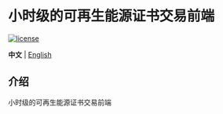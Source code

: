 <h1>小时级的可再生能源证书交易前端</h1>

[![license](https://img.shields.io/github/license/pure-admin/vue-pure-admin.svg)](LICENSE)

**中文** | [English](./README.en-US.md)

## 介绍
小时级的可再生能源证书交易前端
